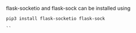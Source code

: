 flask-socketio and flask-sock can be installed using 
<!-- still deciding on which extension to use -->
```
pip3 install flask-socketio flask-sock

``